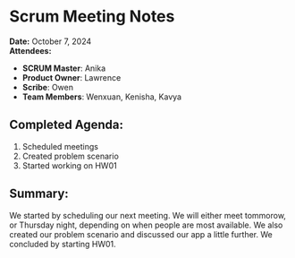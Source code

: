 # Scrum Meeting Notes

**Date:** October 7, 2024  
**Attendees:**  
- **SCRUM Master**: Anika  
- **Product Owner**: Lawrence
- **Scribe**: Owen
- **Team Members**: Wenxuan, Kenisha, Kavya

## Completed Agenda:
1. Scheduled meetings
2. Created problem scenario
3. Started working on HW01

## Summary:
We started by scheduling our next meeting. We will either meet tommorow, or Thursday night, depending on when people are most available. We also created our problem scenario and discussed our app a little further. We concluded by starting HW01.

